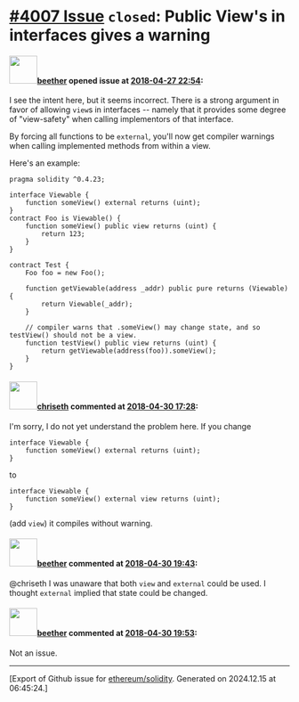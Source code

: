 # [\#4007 Issue](https://github.com/ethereum/solidity/issues/4007) `closed`: Public View's in interfaces gives a warning

#### <img src="https://avatars.githubusercontent.com/u/28908611?v=4" width="50">[beether](https://github.com/beether) opened issue at [2018-04-27 22:54](https://github.com/ethereum/solidity/issues/4007):

I see the intent here, but it seems incorrect. There is a strong argument in favor of allowing `view`s in interfaces -- namely that it provides some degree of "view-safety" when calling implementors of that interface.

By forcing all functions to be `external`, you'll now get compiler warnings when calling implemented methods from within a view.

Here's an example:

```
pragma solidity ^0.4.23;

interface Viewable {
    function someView() external returns (uint);
}
contract Foo is Viewable() {
    function someView() public view returns (uint) {
        return 123;
    }
}

contract Test {
    Foo foo = new Foo();
    
    function getViewable(address _addr) public pure returns (Viewable) {
        return Viewable(_addr);
    }
    
    // compiler warns that .someView() may change state, and so testView() should not be a view.
    function testView() public view returns (uint) {
        return getViewable(address(foo)).someView();
    }
}
```


#### <img src="https://avatars.githubusercontent.com/u/9073706?v=4" width="50">[chriseth](https://github.com/chriseth) commented at [2018-04-30 17:28](https://github.com/ethereum/solidity/issues/4007#issuecomment-385469564):

I'm sorry, I do not yet understand the problem here. If you change 
```
interface Viewable {
    function someView() external returns (uint);
}
```
to
```
interface Viewable {
    function someView() external view returns (uint);
}
```
(add `view`) it compiles without warning.

#### <img src="https://avatars.githubusercontent.com/u/28908611?v=4" width="50">[beether](https://github.com/beether) commented at [2018-04-30 19:43](https://github.com/ethereum/solidity/issues/4007#issuecomment-385507064):

@chriseth I was unaware that both `view` and `external` could be used. I thought `external` implied that state could be changed.

#### <img src="https://avatars.githubusercontent.com/u/28908611?v=4" width="50">[beether](https://github.com/beether) commented at [2018-04-30 19:53](https://github.com/ethereum/solidity/issues/4007#issuecomment-385509715):

Not an issue.


-------------------------------------------------------------------------------



[Export of Github issue for [ethereum/solidity](https://github.com/ethereum/solidity). Generated on 2024.12.15 at 06:45:24.]
